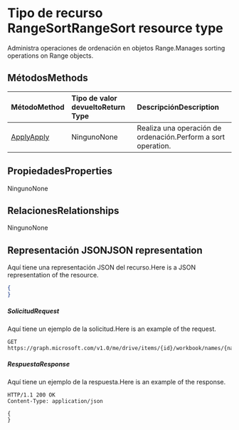 # <a name="rangesort-resource-type"></a><span data-ttu-id="ba8c1-101">Tipo de recurso RangeSort</span><span class="sxs-lookup"><span data-stu-id="ba8c1-101">RangeSort resource type</span></span>

<span data-ttu-id="ba8c1-102">Administra operaciones de ordenación en objetos Range.</span><span class="sxs-lookup"><span data-stu-id="ba8c1-102">Manages sorting operations on Range objects.</span></span>


## <a name="methods"></a><span data-ttu-id="ba8c1-103">Métodos</span><span class="sxs-lookup"><span data-stu-id="ba8c1-103">Methods</span></span>

| <span data-ttu-id="ba8c1-104">Método</span><span class="sxs-lookup"><span data-stu-id="ba8c1-104">Method</span></span>           | <span data-ttu-id="ba8c1-105">Tipo de valor devuelto</span><span class="sxs-lookup"><span data-stu-id="ba8c1-105">Return Type</span></span>    |<span data-ttu-id="ba8c1-106">Descripción</span><span class="sxs-lookup"><span data-stu-id="ba8c1-106">Description</span></span>|
|:---------------|:--------|:----------|
|[<span data-ttu-id="ba8c1-107">Apply</span><span class="sxs-lookup"><span data-stu-id="ba8c1-107">Apply</span></span>](../api/rangesort_apply.md)|<span data-ttu-id="ba8c1-108">Ninguno</span><span class="sxs-lookup"><span data-stu-id="ba8c1-108">None</span></span>|<span data-ttu-id="ba8c1-109">Realiza una operación de ordenación.</span><span class="sxs-lookup"><span data-stu-id="ba8c1-109">Perform a sort operation.</span></span>|

## <a name="properties"></a><span data-ttu-id="ba8c1-110">Propiedades</span><span class="sxs-lookup"><span data-stu-id="ba8c1-110">Properties</span></span>
<span data-ttu-id="ba8c1-111">Ninguno</span><span class="sxs-lookup"><span data-stu-id="ba8c1-111">None</span></span>

## <a name="relationships"></a><span data-ttu-id="ba8c1-112">Relaciones</span><span class="sxs-lookup"><span data-stu-id="ba8c1-112">Relationships</span></span>
<span data-ttu-id="ba8c1-113">Ninguno</span><span class="sxs-lookup"><span data-stu-id="ba8c1-113">None</span></span>

## <a name="json-representation"></a><span data-ttu-id="ba8c1-114">Representación JSON</span><span class="sxs-lookup"><span data-stu-id="ba8c1-114">JSON representation</span></span>

<span data-ttu-id="ba8c1-115">Aquí tiene una representación JSON del recurso.</span><span class="sxs-lookup"><span data-stu-id="ba8c1-115">Here is a JSON representation of the resource.</span></span>

<!-- {
  "blockType": "resource",
  "baseType": "microsoft.graph.entity",
  "optionalProperties": [

  ],
  "@odata.type": "microsoft.graph.workbookRangeSort"
}-->

```json
{
}
```

##### <a name="request"></a><span data-ttu-id="ba8c1-116">Solicitud</span><span class="sxs-lookup"><span data-stu-id="ba8c1-116">Request</span></span>
<span data-ttu-id="ba8c1-117">Aquí tiene un ejemplo de la solicitud.</span><span class="sxs-lookup"><span data-stu-id="ba8c1-117">Here is an example of the request.</span></span>

<!--{
  "blockType": "request",
  "name": "range_sort"
}-->
```http
GET https://graph.microsoft.com/v1.0/me/drive/items/{id}/workbook/names/{name}/range/sort
```

##### <a name="response"></a><span data-ttu-id="ba8c1-118">Respuesta</span><span class="sxs-lookup"><span data-stu-id="ba8c1-118">Response</span></span>
<span data-ttu-id="ba8c1-119">Aquí tiene un ejemplo de la respuesta.</span><span class="sxs-lookup"><span data-stu-id="ba8c1-119">Here is an example of the response.</span></span> 
<!-- {
  "blockType": "response",
  "truncated": true,
  "@odata.type": "microsoft.graph.workbookRangeSort"
} -->
```http
HTTP/1.1 200 OK
Content-Type: application/json

{
}
```


<!-- uuid: 8fcb5dbc-d5aa-4681-8e31-b001d5168d79
2015-10-25 14:57:30 UTC -->
<!-- {
  "type": "#page.annotation",
  "description": "RangeSort resource",
  "keywords": "",
  "section": "documentation",
  "tocPath": ""
}-->